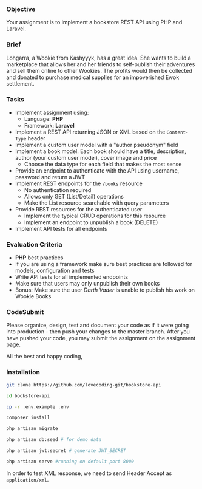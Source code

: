 ### Objective

Your assignment is to implement a bookstore REST API using PHP and Laravel.

### Brief

Lohgarra, a Wookie from Kashyyyk, has a great idea. She wants to build a marketplace that allows her and her friends to
self-publish their adventures and sell them online to other Wookies. The profits would then be collected and donated to purchase
medical supplies for an impoverished Ewok settlement.

### Tasks

-   Implement assignment using:
    -   Language: **PHP**
    -   Framework: **Laravel**
-   Implement a REST API returning JSON or XML based on the `Content-Type` header
-   Implement a custom user model with a "author pseudonym" field
-   Implement a book model. Each book should have a title, description, author (your custom user model), cover image and price
    -   Choose the data type for each field that makes the most sense
-   Provide an endpoint to authenticate with the API using username, password and return a JWT
-   Implement REST endpoints for the `/books` resource
    -   No authentication required
    -   Allows only GET (List/Detail) operations
    -   Make the List resource searchable with query parameters
-   Provide REST resources for the authenticated user
    -   Implement the typical CRUD operations for this resource
    -   Implement an endpoint to unpublish a book (DELETE)
-   Implement API tests for all endpoints

### Evaluation Criteria

-   **PHP** best practices
-   If you are using a framework make sure best practices are followed for models, configuration and tests
-   Write API tests for all implemented endpoints
-   Make sure that users may only unpublish their own books
-   Bonus: Make sure the user _Darth Vader_ is unable to publish his work on Wookie Books

### CodeSubmit

Please organize, design, test and document your code as if it were
going into production - then push your changes to the master branch. After you have pushed your code, you may submit the assignment on the assignment page.

All the best and happy coding,

### Installation
```bash
git clone https://github.com/lovecoding-git/bookstore-api

cd bookstore-api

cp -r .env.example .env

composer install

php artisan migrate

php artisan db:seed # for demo data

php artisan jwt:secret # generate JWT_SECRET

php artisan serve #running on default port 8000
```

In order to test XML response, we need to send Header Accept as `application/xml`.
